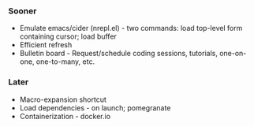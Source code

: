 ### Sooner
* Emulate emacs/cider (nrepl.el) - two commands: load top-level form containing cursor; load buffer
* Efficient refresh
* Bulletin board - Request/schedule coding sessions, tutorials, one-on-one, one-to-many, etc.
### Later
* Macro-expansion shortcut
* Load dependencies - on launch; pomegranate
* Containerization - docker.io

